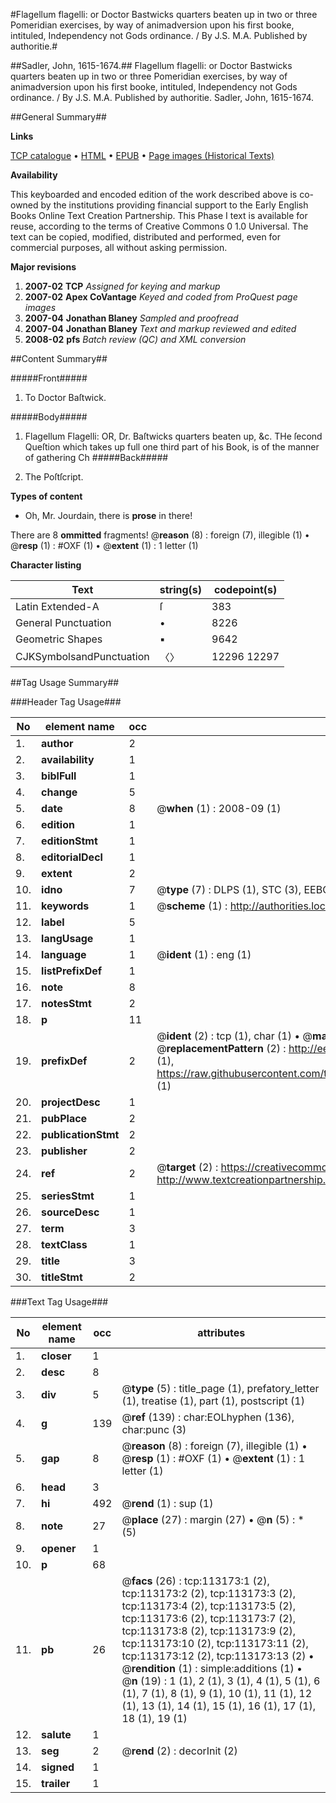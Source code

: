 #Flagellum flagelli: or Doctor Bastwicks quarters beaten up in two or three Pomeridian exercises, by way of animadversion upon his first booke, intituled, Independency not Gods ordinance. / By J.S. M.A. Published by authoritie.#

##Sadler, John, 1615-1674.##
Flagellum flagelli: or Doctor Bastwicks quarters beaten up in two or three Pomeridian exercises, by way of animadversion upon his first booke, intituled, Independency not Gods ordinance. / By J.S. M.A. Published by authoritie.
Sadler, John, 1615-1674.

##General Summary##

**Links**

[TCP catalogue](http://www.ota.ox.ac.uk/tcp/)  • 
[HTML](http://tei.it.ox.ac.uk/tcp/Texts-HTML/free/A92/A92974.html)  • 
[EPUB](http://tei.it.ox.ac.uk/tcp/Texts-EPUB/free/A92/A92974.epub) • 
[Page images (Historical Texts)](https://data.historicaltexts.jisc.ac.uk/view?pubId=eebo-99861046e&pageId=eebo-99861046e-113173-1)

**Availability**

This keyboarded and encoded edition of the
	       work described above is co-owned by the institutions
	       providing financial support to the Early English Books
	       Online Text Creation Partnership. This Phase I text is
	       available for reuse, according to the terms of Creative
	       Commons 0 1.0 Universal. The text can be copied,
	       modified, distributed and performed, even for
	       commercial purposes, all without asking permission.

**Major revisions**

1. __2007-02__ __TCP__ *Assigned for keying and markup*
1. __2007-02__ __Apex CoVantage__ *Keyed and coded from ProQuest page images*
1. __2007-04__ __Jonathan Blaney__ *Sampled and proofread*
1. __2007-04__ __Jonathan Blaney__ *Text and markup reviewed and edited*
1. __2008-02__ __pfs__ *Batch review (QC) and XML conversion*

##Content Summary##

#####Front#####

1. To Doctor Baſtwick.

#####Body#####

1. Flagellum Flagelli: OR, Dr. Baſtwicks quarters beaten up, &c.
THe ſecond Queſtion which takes up full one third part of his Book, is of the manner of gathering Ch
#####Back#####

1. The Poſtſcript.

**Types of content**

  * Oh, Mr. Jourdain, there is **prose** in there!

There are 8 **ommitted** fragments! 
 @__reason__ (8) : foreign (7), illegible (1)  •  @__resp__ (1) : #OXF (1)  •  @__extent__ (1) : 1 letter (1)

**Character listing**


|Text|string(s)|codepoint(s)|
|---|---|---|
|Latin Extended-A|ſ|383|
|General Punctuation|•|8226|
|Geometric Shapes|▪|9642|
|CJKSymbolsandPunctuation|〈〉|12296 12297|

##Tag Usage Summary##

###Header Tag Usage###

|No|element name|occ|attributes|
|---|---|---|---|
|1.|__author__|2||
|2.|__availability__|1||
|3.|__biblFull__|1||
|4.|__change__|5||
|5.|__date__|8| @__when__ (1) : 2008-09 (1)|
|6.|__edition__|1||
|7.|__editionStmt__|1||
|8.|__editorialDecl__|1||
|9.|__extent__|2||
|10.|__idno__|7| @__type__ (7) : DLPS (1), STC (3), EEBO-CITATION (1), PROQUEST (1), VID (1)|
|11.|__keywords__|1| @__scheme__ (1) : http://authorities.loc.gov/ (1)|
|12.|__label__|5||
|13.|__langUsage__|1||
|14.|__language__|1| @__ident__ (1) : eng (1)|
|15.|__listPrefixDef__|1||
|16.|__note__|8||
|17.|__notesStmt__|2||
|18.|__p__|11||
|19.|__prefixDef__|2| @__ident__ (2) : tcp (1), char (1)  •  @__matchPattern__ (2) : ([0-9\-]+):([0-9IVX]+) (1), (.+) (1)  •  @__replacementPattern__ (2) : http://eebo.chadwyck.com/downloadtiff?vid=$1&page=$2 (1), https://raw.githubusercontent.com/textcreationpartnership/Texts/master/tcpchars.xml#$1 (1)|
|20.|__projectDesc__|1||
|21.|__pubPlace__|2||
|22.|__publicationStmt__|2||
|23.|__publisher__|2||
|24.|__ref__|2| @__target__ (2) : https://creativecommons.org/publicdomain/zero/1.0/ (1), http://www.textcreationpartnership.org/docs/. (1)|
|25.|__seriesStmt__|1||
|26.|__sourceDesc__|1||
|27.|__term__|3||
|28.|__textClass__|1||
|29.|__title__|3||
|30.|__titleStmt__|2||


###Text Tag Usage###

|No|element name|occ|attributes|
|---|---|---|---|
|1.|__closer__|1||
|2.|__desc__|8||
|3.|__div__|5| @__type__ (5) : title_page (1), prefatory_letter (1), treatise (1), part (1), postscript (1)|
|4.|__g__|139| @__ref__ (139) : char:EOLhyphen (136), char:punc (3)|
|5.|__gap__|8| @__reason__ (8) : foreign (7), illegible (1)  •  @__resp__ (1) : #OXF (1)  •  @__extent__ (1) : 1 letter (1)|
|6.|__head__|3||
|7.|__hi__|492| @__rend__ (1) : sup (1)|
|8.|__note__|27| @__place__ (27) : margin (27)  •  @__n__ (5) : * (5)|
|9.|__opener__|1||
|10.|__p__|68||
|11.|__pb__|26| @__facs__ (26) : tcp:113173:1 (2), tcp:113173:2 (2), tcp:113173:3 (2), tcp:113173:4 (2), tcp:113173:5 (2), tcp:113173:6 (2), tcp:113173:7 (2), tcp:113173:8 (2), tcp:113173:9 (2), tcp:113173:10 (2), tcp:113173:11 (2), tcp:113173:12 (2), tcp:113173:13 (2)  •  @__rendition__ (1) : simple:additions (1)  •  @__n__ (19) : 1 (1), 2 (1), 3 (1), 4 (1), 5 (1), 6 (1), 7 (1), 8 (1), 9 (1), 10 (1), 11 (1), 12 (1), 13 (1), 14 (1), 15 (1), 16 (1), 17 (1), 18 (1), 19 (1)|
|12.|__salute__|1||
|13.|__seg__|2| @__rend__ (2) : decorInit (2)|
|14.|__signed__|1||
|15.|__trailer__|1||
